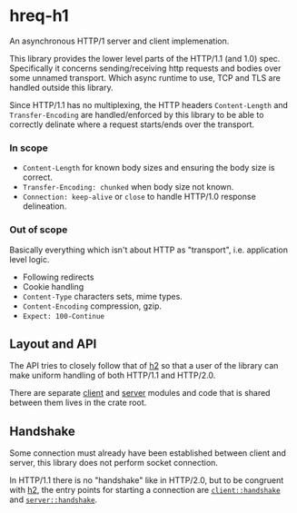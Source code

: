# hreq-h1

An asynchronous HTTP/1 server and client implemenation.

This library provides the lower level parts of the HTTP/1.1 (and 1.0) spec.
Specifically it concerns sending/receiving http requests and bodies over
some unnamed transport. Which async runtime to use, TCP and TLS are handled
outside this library.

Since HTTP/1.1 has no multiplexing, the HTTP headers `Content-Length` and
`Transfer-Encoding` are handled/enforced by this library to be able to correctly
delinate where a request starts/ends over the transport.

### In scope

* `Content-Length` for known body sizes and ensuring the body size is correct.
* `Transfer-Encoding: chunked` when body size not known.
* `Connection: keep-alive` or `close` to handle HTTP/1.0 response delineation.

### Out of scope

Basically everything which isn't about HTTP as "transport", i.e. application
level logic.

* Following redirects
* Cookie handling
* `Content-Type` characters sets, mime types.
* `Content-Encoding` compression, gzip.
* `Expect: 100-Continue`

## Layout and API

The API tries to closely follow that of [h2] so that a user of the library can make
uniform handling of both HTTP/1.1 and HTTP/2.0.

There are separate [client] and [server] modules and code that is shared between
them lives in the crate root.

## Handshake

Some connection must already have been established between client and server, this library
does not perform socket connection.

In HTTP/1.1 there is no "handshake" like in HTTP/2.0, but
to be congruent with [h2], the entry points for starting a connection are [`client::handshake`]
and [`server::handshake`].

[h2]: https://crates.io/crates/h2
[client]: client/index.html
[server]: server/index.html
[`client::handshake`]: client/fn.handshake.html
[`server::handshake`]: server/fn.handshake.html
